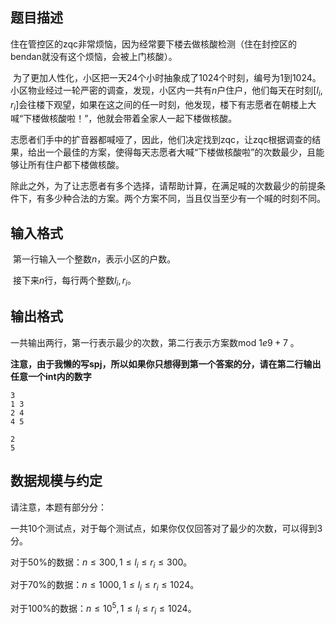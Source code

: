 ## 题目描述

​	住在管控区的zqc非常烦恼，因为经常要下楼去做核酸检测（住在封控区的bendan就没有这个烦恼，会被上门核酸）。

​	为了更加人性化，小区把一天$24$个小时抽象成了$1024$个时刻，编号为$1$到$1024$。小区物业经过一轮严密的调查，发现，小区内一共有$n$户住户，他们每天在时刻$[l_i,r_i]$会往楼下观望，如果在这之间的任一时刻，他发现，楼下有志愿者在朝楼上大喊“下楼做核酸啦！”，他就会带着全家人一起下楼做核酸。

​	志愿者们手中的扩音器都喊哑了，因此，他们决定找到zqc，让zqc根据调查的结果，给出一个最佳的方案，使得每天志愿者大喊“下楼做核酸啦”的次数最少，且能够让所有住户都下楼做核酸。

​	除此之外，为了让志愿者有多个选择，请帮助计算，在满足喊的次数最少的前提条件下，有多少种合法的方案。两个方案不同，当且仅当至少有一个喊的时刻不同。

## 输入格式

​	第一行输入一个整数$n$，表示小区的户数。

​	接下来$n$行，每行两个整数$l_i,r_i$。

## 输出格式

一共输出两行，第一行表示最少的次数，第二行表示方案数mod $1e9+7$ 。

__注意，由于我懒的写spj，所以如果你只想得到第一个答案的分，请在第二行输出任意一个int内的数字__

```input1
3
1 3
2 4
4 5
```

```output1
2
5
```

## 数据规模与约定

请注意，本题有部分分：

一共10个测试点，对于每个测试点，如果你仅仅回答对了最少的次数，可以得到$3$分。

对于$50\%$的数据：$n\leq 300,1\leq l_i\leq r_i\leq 300$。

对于$70\%$的数据：$n\leq 1000,1\leq l_i\leq r_i\leq 1024$。

对于$100\%$的数据：$n\leq 10^5,1\leq l_i\leq r_i\leq 1024$。



